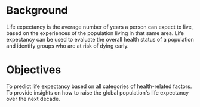 # Background
Life expectancy is the average number of years a person can expect to live, based on the experiences of the population living in that same area. 
Life expectancy can be used to evaluate the overall health status of a population and identify groups who are at risk of dying early. 
# Objectives
To predict life expectancy based on all categories of health-related factors. 
To provide insights on how to raise the global population's life expectancy over the next decade.
